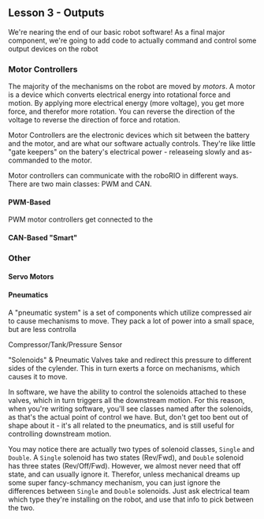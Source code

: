 ## Lesson 3 - Outputs

We're nearing the end of our basic robot software! As a final major component, we're going to add code to actually command and control some output devices on the robot

### Motor Controllers

The majority of the mechanisms on the robot are moved by _motors_. A motor is a device which converts electrical energy into rotational force and motion. By applying more electrical energy (more voltage), you get more force, and therefor more rotation. You can reverse the direction of the voltage to reverse the direction of force and rotation.

Motor Controllers are the electronic devices which sit between the battery and the motor, and are what our software actually controls. They're like little "gate keepers" on the batery's electrical power - releaseing slowly and as-commanded to the motor.

Motor controllers can communicate with the roboRIO in different ways. There are two main classes: PWM and CAN.

#### PWM-Based 

PWM motor controllers get connected to the 

#### CAN-Based "Smart" 

### Other

#### Servo Motors

#### Pneumatics

A "pneumatic system" is a set of components which utilize compressed air to cause mechanisms to move. They pack a lot of power into a small space, but are less controlla

Compressor/Tank/Pressure Sensor

"Solenoids" & Pneumatic Valves take and redirect this pressure to different sides of the cylender. This in turn exerts a force on mechanisms, which causes it to move.

In software, we have the ability to control the solenoids attached to these valves, which in turn triggers all the downstream motion. For this reason, when you're writing software, you'll see classes named after the solenoids, as that's the actual point of control we have. But, don't get too bent out of shape about it - it's all related to the pneumatics, and is still useful for controlling downstream motion.


You may notice there are actually two types of solenoid classes, `Single` and `Double`. A `Single` solenoid has two states (Rev/Fwd), and `Double` solenoid has three states (Rev/Off/Fwd). However, we almost never need that off state, and can usually ignore it. Therefor, unless mechanical dreams up some super fancy-schmancy mechanism, you can just ignore the differences between `Single` and `Double` solenoids. Just ask electrical team which type they're installing on the robot, and use that info to pick between the two.



